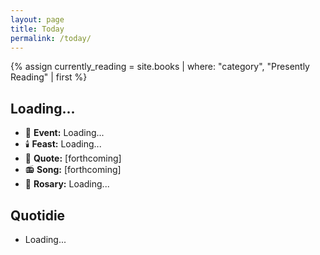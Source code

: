 ```yaml
---
layout: page
title: Today
permalink: /today/
---
```


{% assign currently_reading = site.books | where: "category", "Presently Reading" | first %}

<h2 id="current-date">Loading...</h2>

<ul>
<li>📆 <strong>Event:</strong> <span id="daily-event">Loading...</span></li>
<li>🕯️ <strong>Feast:</strong> <span id="feast-day">Loading...</span></li>
<li>📝 <strong>Quote:</strong> [forthcoming]</li>
<li>📻 <strong>Song:</strong> [forthcoming]</li>
<li>📿 <strong>Rosary:</strong> <span id="rosary-mystery">Loading...</span></li>
</ul>

<h2>Quotidie</h2>
<ul id="quotidie-list">
  <li>Loading...</li>
</ul>

<script>
// Serialize the quotidie data for JavaScript use
var quotidieData = {{ site.data.quotidie | jsonify }};
var currentlyReading = {{ currently_reading | jsonify }};
var dailyEvents = {{ site.data.daily_events | jsonify }};
var feastDays = {{ site.data.feast_days | jsonify }};

document.addEventListener('DOMContentLoaded', function() {
  function getPacificTime() {
    const options = { 
      timeZone: 'America/Los_Angeles', 
      weekday: 'long', 
      year: 'numeric',
      month: 'long', 
      day: 'numeric',
      hour: '2-digit',
      minute: '2-digit',
      second: '2-digit',
      hour12: false
    };
    return new Date().toLocaleString('en-US', options);
  }

  function updateDateDependentContent() {
    const pacificTime = getPacificTime();
    console.log('Current Pacific Time:', pacificTime);
    
    const [weekday, date, time] = pacificTime.split(', ');
    document.getElementById('current-date').textContent = `${weekday}, ${date}`;

    const [month, day, year] = date.split(' ');
    const monthDay = `${month.substring(0,3)}-${day.padStart(2, '0')}`;
    
    updateDailyEvent(monthDay);
    updateFeastDay(monthDay);
    updateRosaryMystery(weekday);
    updateQuotidieList(weekday.toLowerCase());
  }

  function updateDailyEvent(date) {
    const event = dailyEvents.find(e => e.date === date);
    document.getElementById('daily-event').textContent = event ? event.event : "No specific event today";
  }

  function updateFeastDay(date) {
    const feast = feastDays.find(f => f.date === date);
    document.getElementById('feast-day').textContent = feast ? feast.feast : "No feast day today";
  }

  function updateRosaryMystery(day) {
    const mysteries = {
      'Sunday': 'Glorious',
      'Monday': 'Joyful',
      'Tuesday': 'Sorrowful',
      'Wednesday': 'Glorious',
      'Thursday': 'Luminous',
      'Friday': 'Sorrowful',
      'Saturday': 'Joyful'
    };
    const mystery = mysteries[day];
    document.getElementById('rosary-mystery').innerHTML = `<a href="/prayers/rosary">${mystery} Mysteries</a>`;
  }

  function updateQuotidieList(day) {
    const tasks = quotidieData[day];
    const quotidieList = document.getElementById('quotidie-list');
    quotidieList.innerHTML = ''; // Clear existing tasks

    tasks.forEach(task => {
      const li = document.createElement('li');
      if (task.task.includes("Read") && currentlyReading) {
        li.innerHTML = `📚 Read <i><a href="${currentlyReading.url}">${currentlyReading.title}</a></i> (0:30)`;
      } else if (task.task.includes("[INPUT]")) {
        li.innerHTML = task.task.replace("[INPUT]", '<input type="text" name="task">');
      } else {
        li.textContent = task.task;
      }
      quotidieList.appendChild(li);
    });
  }

  // Run initially and then every minute
  updateDateDependentContent();
  setInterval(updateDateDependentContent, 60000);
});
</script>
